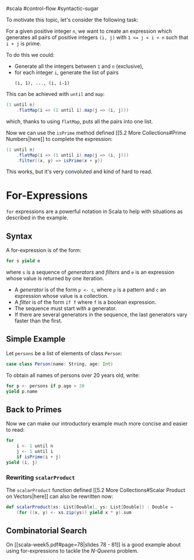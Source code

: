 #scala #control-flow #syntactic-sugar 

To motivate this topic, let's consider the following task:

For a given positive integer `n`, we want to create an expression which generates all pairs of positive integers `(i, j)` with `1 <= j < i < n` such that `i + j` is prime.

To do this we could:
- Generate all the integers between `1` and `n` (exclusive),
- for each integer `i`, generate the list of pairs 
  ```
  (i, 1), ..., (i, i-1)
  ```

This can be achieved with `until` and `map`:
```Scala
(1 until n)
	.flatMap(i => (1 until i).map(j => (i, j)))
```
which, thanks to using `flatMap`, puts all the pairs into one list.

Now we can use the `isPrime` method defined [[5.2 More Collections#Prime Numbers|here]] to complete the expression:
```Scala
(1 until n)
	.flatMap(i => (1 until i).map(j => (i, j)))
	.filter((x, y) => isPrime(x + y))
```

This works, but it's very convoluted and kind of hard to read.
<br>

# For-Expressions
`for` expressions are a powerful notation in Scala to help with situations as described in the example.

## Syntax
A for-expression is of the form:
```Scala
for s yield e
```
where `s` is a sequence of *generators* and *filters* and `e` is an expression whose value is returned by one iteration.

- A *generator* is of the form `p <- c`, where `p` is a pattern and `c` an expression whose value is a collection.
- A *filter* is of the form `if f` where `f` is a boolean expression.
- The sequence must start with a generator.
- If there are several generators in the sequence, the last generators vary faster than the first.

## Simple Example
Let `persons` be a list of elements of class `Person`:
```Scala
case class Person(name: String, age: Int)
```

To obtain all names of persons over 20 years old, write:
```Scala
for p <- persons if p.age > 20
yield p.name
```

## Back to Primes
Now we can make our introductory example much more concise and easier to read:
```Scala
for 
	i <- 1 until n
	j <- 1 until i
	if isPrime(i + j)
yield (i, j)
```

### Rewriting `scalarProduct`
The `scalarProduct` function defined [[5.2 More Collections#Scalar Product on Vectors|here]] can also be rewritten now:
```Scala
def scalarProduct(xs: List[Double], ys: List[Double]) : Double =
	(for ((x, y) <- xs.zip(ys)) yield x * y).sum
```

## Combinatorial Search 
On [[scala-week5.pdf#page=78|slides 78 - 81]] is a good example about using for-expressions to tackle the *N-Queens* problem.